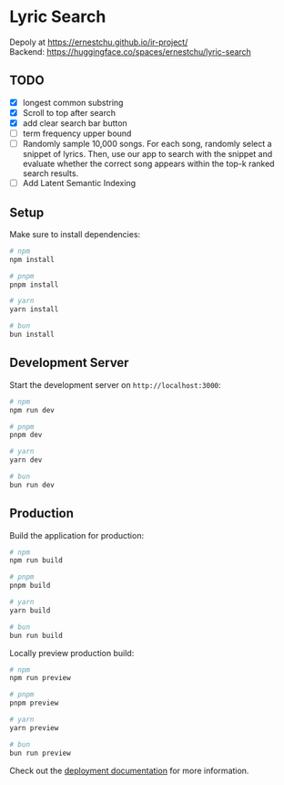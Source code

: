# Lyric Search

Depoly at https://ernestchu.github.io/ir-project/  
Backend: https://huggingface.co/spaces/ernestchu/lyric-search

## TODO
- [x] longest common substring
- [x] Scroll to top after search
- [x] add clear search bar button
- [ ] term frequency upper bound
- [ ] Randomly sample 10,000 songs. For each song, randomly select a snippet of lyrics. Then, use our app to search with the snippet and evaluate whether the correct song appears within the top-k ranked search results.
- [ ] Add Latent Semantic Indexing

## Setup

Make sure to install dependencies:

```bash
# npm
npm install

# pnpm
pnpm install

# yarn
yarn install

# bun
bun install
```

## Development Server

Start the development server on `http://localhost:3000`:

```bash
# npm
npm run dev

# pnpm
pnpm dev

# yarn
yarn dev

# bun
bun run dev
```

## Production

Build the application for production:

```bash
# npm
npm run build

# pnpm
pnpm build

# yarn
yarn build

# bun
bun run build
```

Locally preview production build:

```bash
# npm
npm run preview

# pnpm
pnpm preview

# yarn
yarn preview

# bun
bun run preview
```

Check out the [deployment documentation](https://nuxt.com/docs/getting-started/deployment) for more information.
